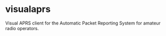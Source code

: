 # visualaprs
Visual APRS client for the Automatic Packet Reporting System for amateur radio operators.
